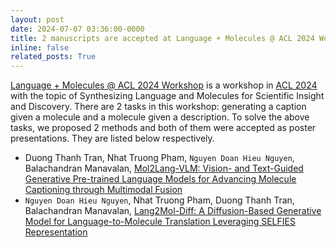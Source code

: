 ```yaml
---
layout: post
date: 2024-07-07 03:36:00-0000
title: 2 manuscripts are accepted at Language + Molecules @ ACL 2024 Workshop
inline: false
related_posts: True
---
```


[Language + Molecules @ ACL 2024 Workshop](https://language-plus-molecules.github.io/) is a workshop in [ACL 2024](https://2024.aclweb.org/) with the topic of Synthesizing Language and Molecules for Scientific Insight and Discovery. There are 2 tasks in this workshop: generating a caption given a molecule and a molecule given a description. To solve the above tasks, we proposed 2 methods and both of them were accepted as poster presentations. They are listed below respectively.

- Duong Thanh Tran, Nhat Truong Pham, `Nguyen Doan Hieu Nguyen`, Balachandran Manavalan, [Mol2Lang-VLM: Vision- and Text-Guided Generative Pre-trained Language Models for Advancing Molecule Captioning through Multimodal Fusion](https://openreview.net/forum?id=ax8kYHfkNr)
- `Nguyen Doan Hieu Nguyen`, Nhat Truong Pham, Duong Thanh Tran, Balachandran Manavalan, [Lang2Mol-Diff: A Diffusion-Based Generative Model for Language-to-Molecule Translation Leveraging SELFIES Representation](https://openreview.net/forum?id=j9q7lurl7T)
